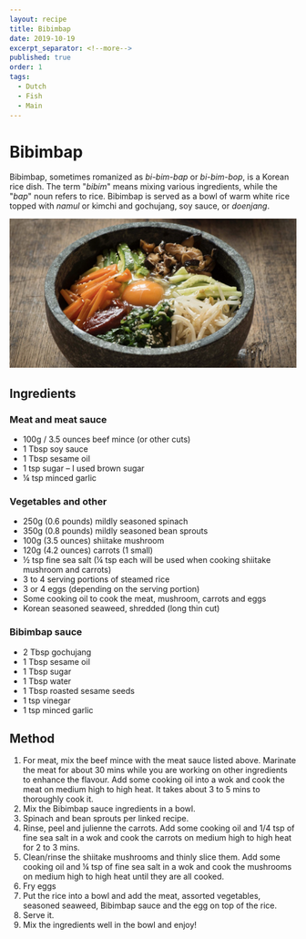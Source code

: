 ```yaml
---
layout: recipe
title: Bibimbap
date: 2019-10-19
excerpt_separator: <!--more-->
published: true
order: 1
tags:
  - Dutch
  - Fish
  - Main
---
```


# Bibimbap

Bibimbap, sometimes romanized as _bi-bim-bap_ or _bi-bim-bop_, is a Korean rice dish. The term "_bibim_" means mixing various ingredients, while the "_bap_" noun refers to rice. Bibimbap is served as a bowl of warm white rice topped with _namul_ or kimchi and gochujang, soy sauce, or _doenjang_.

<!--more-->

[![Bibimbap](/_uploads/bibimbap.png)](/_uploads/bibimbap.png)

## Ingredients

### Meat and meat sauce

- 100g / 3.5 ounces beef mince (or other cuts)
- 1 Tbsp soy sauce
- 1 Tbsp sesame oil
- 1 tsp sugar – I used brown sugar
- ¼ tsp minced garlic

### Vegetables and other

- 250g (0.6 pounds) mildly seasoned spinach
- 350g (0.8 pounds) mildly seasoned bean sprouts
- 100g (3.5 ounces) shiitake mushroom
- 120g (4.2 ounces) carrots (1 small)
- ½ tsp fine sea salt (¼ tsp each will be used when cooking shiitake mushroom and carrots)
- 3 to 4 serving portions of steamed rice
- 3 or 4 eggs (depending on the serving portion)
- Some cooking oil to cook the meat, mushroom, carrots and eggs
- Korean seasoned seaweed, shredded (long thin cut)

### Bibimbap sauce

- 2 Tbsp gochujang
- 1 Tbsp sesame oil
- 1 Tbsp sugar
- 1 Tbsp water
- 1 Tbsp roasted sesame seeds
- 1 tsp vinegar
- 1 tsp minced garlic

## Method

1. For meat, mix the beef mince with the meat sauce listed above. Marinate the meat for about 30 mins while you are working on other ingredients to enhance the flavour. Add some cooking oil into a wok and cook the meat on medium high to high heat. It takes about 3 to 5 mins to thoroughly cook it.
2. Mix the Bibimbap sauce ingredients in a bowl.
3. Spinach and bean sprouts per linked recipe.
4. Rinse, peel and julienne the carrots. Add some cooking oil and 1/4 tsp of fine sea salt in a wok and cook the carrots on medium high to high heat for 2 to 3 mins.
5. Clean/rinse the shiitake mushrooms and thinly slice them. Add some cooking oil and ¼ tsp of fine sea salt in a wok and cook the mushrooms on medium high to high heat until they are all cooked.
6. Fry eggs
7. Put the rice into a bowl and add the meat, assorted vegetables, seasoned seaweed, Bibimbap sauce and the egg on top of the rice.
8. Serve it.
9. Mix the ingredients well in the bowl and enjoy!
